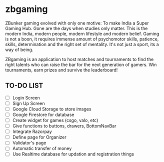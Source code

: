 # zbgaming

ZBunker gaming evolved with only one motive: To make India a Super Gaming Hub. Gone are the days when studies only matter. This is the modern India, modern people, modern lifestyle and modern belief. Gaming is not a boon, it requires immense amount of psychomotor skills, patience, skills, determination and the right set of mentality. It's not just a sport, its a way of being.

ZBgaming is an application to host matches and tournaments to find the right talents who can raise the bar for the next generation of gamers. Win tournaments, earn prizes and survive the leaderboard!

## TO-DO LIST
- [ ] Login Screen
- [ ] Sign Up Screen
- [ ] Google Cloud Storage to store images
- [ ] Google Firestore for database
- [ ] Create widget for games (csgo, valo, etc)
- [ ] Give functions to buttons, drawers, BottomNavBar
- [ ] Integrate Razorpay
- [ ] Define page for Organizer
- [ ] Validator's page
- [ ] Automatic transfer of money
- [ ] Use Realtime database for updation and registration things
